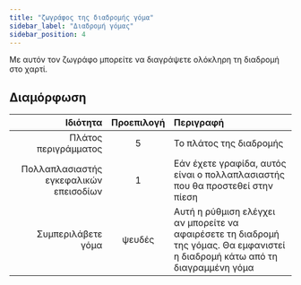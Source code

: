 ```yaml
---
title: "ζωγράφος της διαδρομής γόμα"
sidebar_label: "Διαδρομή γόμας"
sidebar_position: 4
---
```


Με αυτόν τον ζωγράφο μπορείτε να διαγράψετε ολόκληρη τη διαδρομή στο χαρτί.

## Διαμόρφωση

|                               Ιδιότητα | Προεπιλογή | Περιγραφή                                                                                                                     |
| --------------------------------------:|:----------:|:----------------------------------------------------------------------------------------------------------------------------- |
|                   Πλάτος περιγράμματος |     5      | Το πλάτος της διαδρομής                                                                                                       |
| Πολλαπλασιαστής εγκεφαλικών επεισοδίων |     1      | Εάν έχετε γραφίδα, αυτός είναι ο πολλαπλασιαστής που θα προστεθεί στην πίεση                                                  |
|                     Συμπεριλάβετε γόμα |   ψευδές   | Αυτή η ρύθμιση ελέγχει αν μπορείτε να αφαιρέσετε τη διαδρομή της γόμας. Θα εμφανιστεί η διαδρομή κάτω από τη διαγραμμένη γόμα |
